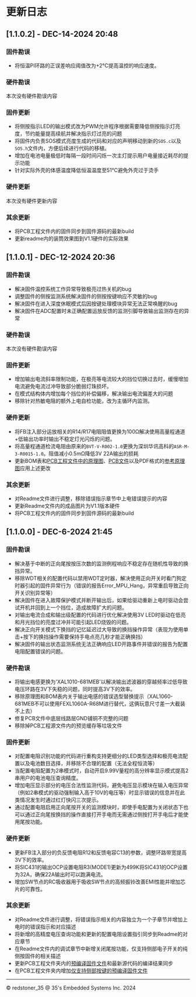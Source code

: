 # 更新日志

## [1.1.0.2] - DEC-14-2024 20:48

### 固件勘误

+ 将恒温PI环路的正误差响应阈值改为+2℃提高温控的响应速度。

### 硬件勘误

本次没有硬件勘误内容

### 固件更新

+ 将侧按指示LED的输出模式改为PWM允许程序根据需要降低侧按指示灯亮度，节约能量提高续航并解决指示灯过亮的问题
+ 将固件内负责SOS模式亮度生成的代码和对应的声明移动到新的`SOS.c`以及`SOS.h`文件内，方便后续进行代码的移植。
+ 增加在电池电量极低时每隔一段时间闪烁一次主灯提示用户电量接近耗尽的提示功能
+ 针对实际外壳的体感温度降低恒温温度至51℃避免外壳过于烫手

### 硬件更新

本次没有硬件更新内容

### 其余更新

+ 将PCB工程文件内的固件同步到固件源码的最新build
+ 更新readme内的装筒效果图到V1.1硬件的实际效果


## [1.1.0.1] - DEC-12-2024 20:36

### 固件勘误

+ 解决固件温控系统工作异常导致极亮过热关机的bug
+ 调整固件的侧按监测系统解决固件的侧按按键响应不灵敏的bug
+ 解决固件在进入深度休眠模式后因按键处理模块异常无法正常唤醒的bug
+ 解决固件在ADC配置时未正确配置运放反馈的监测引脚导致输出监测存在的异常

### 硬件勘误

本次没有硬件勘误内容

### 固件更新

+ 增加输出电流斜率限制功能，在极亮等电流较大的挡位切换过去时，缓慢增加电流避免电流过冲导致部分脆弱灯珠损坏。
+ 在模式结构体内增加每个挡位的补偿偏移，解决输出电流偏差大的问题
+ 移除针对热敏电阻的额外上电自检功能，改为主循环内监测。

### 硬件更新

+ 将FB注入部分运放相关的R14/R17电阻阻值更换为100Ω解决使用高量程通道+低输出功率时输出不稳定灯光闪烁的问题。
+ 将高量程通道检流电阻由原来的`BVT-V-R002-1.0`更换为深圳华讯高科的`ASR-M-3-R0015-1.0`。阻值减小0.5mΩ降低3V 22A输出的损耗
+ 更新BOM表和[PCB工程文件中的原理图](/MainPCB/main.SchDoc)、[PCB文件](/MainPCB/PCB1.PcbDoc)以及PDF格式的[参考原理图](/MainPCB/Schematic.pdf)应用上述更改

### 其余更新

+ 对Readme文件进行调整，移除错误指示章节中上电错误提示的内容
+ 更新Readme文件内的成品图片为V1.1版本硬件
+ 将PCB工程文件内的固件同步到固件源码的最新build



## [1.1.0.0] - DEC-6-2024 21:45

### 固件勘误

+ 解决基于中断的正向尾按按压次数的监测例程响应不稳定存在随机性导致的换挡异常。
+ 移除WDT相关的配置代码以禁用WDT定时器，解决使用正向开关时看门狗定时器引起的固件异常行为（错误的报告Error_MPU_Hang，异常重启导致正向开关识别异常等）
+ 解决固件在进入故障保护模式并断开输出后，如果给驱动重新上电时驱动会尝试开机并回到上一个挡位，造成故障扩大的问题。
+ 对输出电流合成和输出级配置的代码进行优化解决使用3V LED时驱动在低亮和月光挡位的亮度过冲并可能引起LED烧毁的问题。
+ 解决正向开关模式下换挡的记忆延迟过大导致的换挡操作异常（表现为使用单击+按下的换挡操作需要保持手电点亮几秒才能正确换挡）
+ 解决固件的输出状态监测系统无法正确响应LED开路事件并错误的报告为配置电阻配置错误的问题。

### 硬件勘误

+ 将输出电感更换为'XAL1010-681MEB'以解决输出滤波器的穿越频率过低导致电压环路在3V下失稳的问题，同时提高3V下的效率。
+ 移除原理图和BOM表内关于输出电感的错误选型替换提示（XAL1060-681MEB不可以使用FEXL1060A-R68M进行替代，这俩玩意尺寸差一大截装不上去）
+ 修复PCB文件中底层线路层GND铺铜不完整的问题
+ 移除掉PCB工程源文件内的预览缓存等垃圾文件

### 固件更新

+ 对配置电阻识别功能的代码进行重构支持更细分的LED类型选择和极亮电流配置以及电池数目选择，并移除不合理的配置（无法全程恒流等）
+ 当配置电阻配置为2串模式时，自动开启9.99V量程的高分辨率显示模式提高2串用户的电池电压查询精度。
+ 增加电压显示部分的电压合法性监测代码，避免电压显示模块在输入电压异常（例如2串模式的驱动强制输入高于10V的电压等）时显示错误的信息并在此类情况发生时通过红灯快闪三次提示。
+ 通过配置电阻启用正向尾按开关的监测模块时，即使手电配置为关闭状态下也可以通过正向尾按换挡的操作直接打开手电而无需通过侧按打开手电后才能使用尾按功能。

### 硬件更新

+ 更新FB注入部分的负反馈电阻R12和反馈电容C13的参数，调整环路带宽提高3V下的效率。
+ 将SIC431的输出OCP设置电阻R3(MODE1)更新为499K将SIC431的OCP设置为32A，确保22A输出时可以跑满电流。
+ 增加SW节点的RC吸收器用于吸收SW节点的高频振铃改善EMI性能并增加芯片的可靠性。

### 其余更新

+ 对Readme文件进行调整，将错误指示相关的内容独立为一个子章节并增加上电时的错误指示和对应描述
+ 将新增的高精度电压查询功能和更新的配置电阻设置指引同步到Readme的对应章节
+ 在Readme文件内的调试章节中新增关闭尾按功能，仅支持侧部电子开关的纯侧按固件的相关描述
+ 更新PCB工程文件夹内的[预编译固件文件](/MainPCB/Firmware.hex)和最新源代码的编译结果同步
+ 在PCB工程文件夹内增加[仅支持侧部按键的预编译固件文件](/MainPCB/Firmware-ESwitch.hex)

----------------------------------------------------------------------------------------------------------------------------------
© redstoner_35 @ 35's Embedded Systems Inc.  2024